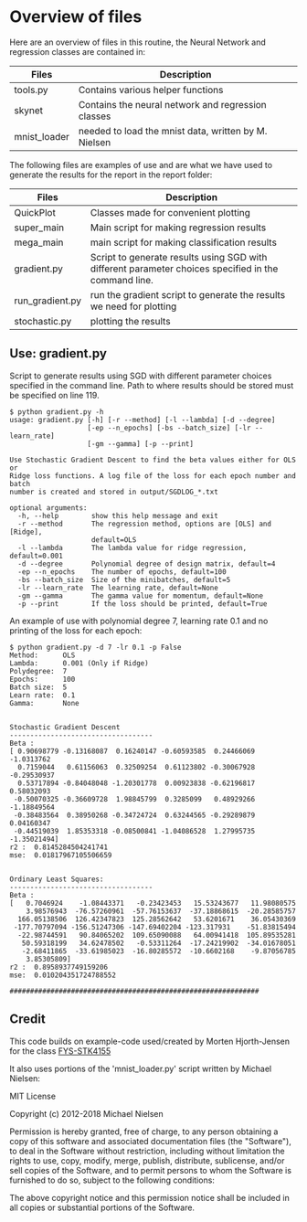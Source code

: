 # Overview of files
Here are an overview of files in this routine, the Neural Network and regression classes are contained in:

| Files | Description |
| ------ | ------ |
| tools.py | Contains various helper functions|
| skynet | Contains the neural network and regression classes |
| mnist_loader | needed to load the mnist data, written by M. Nielsen |

The following files are examples of use and are what we have used to generate the results for the report in the report folder:

| Files | Description |
| ------ | ------ |
| QuickPlot  | Classes made for convenient plotting |
| super_main | Main script for making regression results |
| mega_main | main script for making classification results |
| gradient.py | Script to generate results using SGD with different parameter choices specified in the command line.|
| run_gradient.py | run the gradient script to generate the results we need for plotting |
| stochastic.py | plotting the results |

## Use: gradient.py
Script to generate results using SGD with different parameter choices specified in the command line. Path to where results should be stored must be specified on line 119.

```
$ python gradient.py -h
usage: gradient.py [-h] [-r --method] [-l --lambda] [-d --degree]
                   [-ep --n_epochs] [-bs --batch_size] [-lr --learn_rate]
                   [-gm --gamma] [-p --print]

Use Stochastic Gradient Descent to find the beta values either for OLS or
Ridge loss functions. A log file of the loss for each epoch number and batch
number is created and stored in output/SGDLOG_*.txt

optional arguments:
  -h, --help        show this help message and exit
  -r --method       The regression method, options are [OLS] and [Ridge],
                    default=OLS
  -l --lambda       The lambda value for ridge regression, default=0.001
  -d --degree       Polynomial degree of design matrix, default=4
  -ep --n_epochs    The number of epochs, default=100
  -bs --batch_size  Size of the minibatches, default=5
  -lr --learn_rate  The learning rate, default=None
  -gm --gamma       The gamma value for momentum, default=None
  -p --print        If the loss should be printed, default=True
```
An example of use with polynomial degree 7, learning rate 0.1 and no printing of the loss for each epoch:

```
$ python gradient.py -d 7 -lr 0.1 -p False
Method:      OLS
Lambda:      0.001 (Only if Ridge)
Polydegree:  7
Epochs:      100
Batch size:  5
Learn rate:  0.1
Gamma:       None


Stochastic Gradient Descent
-----------------------------------
Beta :
[ 0.90698779 -0.13168087  0.16240147 -0.60593585  0.24466069 -1.0313762
  0.7159044   0.61156063  0.32509254  0.61123802 -0.30067928 -0.29530937
  0.53717894 -0.84048048 -1.20301778  0.00923838 -0.62196817  0.58032093
 -0.50070325 -0.36609728  1.98845799  0.3285099   0.48929266 -1.18849564
 -0.38483564  0.38950268 -0.34724724  0.63244565 -0.29289879  0.04160347
 -0.44519039  1.85353318 -0.08500841 -1.04086528  1.27995735 -1.35021494]
r2 :  0.8145284504241741
mse:  0.01817967105506659


Ordinary Least Squares:
-----------------------------------
Beta :
[   0.7046924    -1.08443371   -0.23423453   15.53243677   11.98080575
    3.98576943  -76.57260961  -57.76153637  -37.18868615  -20.28585757
  166.05138506  126.42347823  125.28562642   53.6201671    36.05430369
 -177.70797094 -156.51247306 -147.69402204 -123.317931    -51.83815494
  -22.98744591   90.84065202  109.65090088   64.00941418  105.89535281
   50.59318199   34.62478502   -0.53311264  -17.24219902  -34.01678051
   -2.68411865  -33.61985023  -16.80285572  -10.6602168    -9.87056785
    3.85305809]
r2 :  0.8958937749159206
mse:  0.010204351724788552

#############################################################

```

## Credit
This code builds on example-code used/created by Morten Hjorth-Jensen for the class [FYS-STK4155](https://github.com/CompPhysics/MachineLearning/)


It also uses portions of the 'mnist_loader.py' script written by Michael Nielsen:


MIT License

Copyright (c) 2012-2018 Michael Nielsen

Permission is hereby granted, free of charge, to any person obtaining a copy of this software and associated documentation files (the "Software"), to deal in the Software without restriction, including without limitation the rights to use, copy, modify, merge, publish, distribute, sublicense, and/or sell copies of the Software, and to permit persons to whom the Software is furnished to do so, subject to the following conditions:

The above copyright notice and this permission notice shall be included in all copies or substantial portions of the Software.
